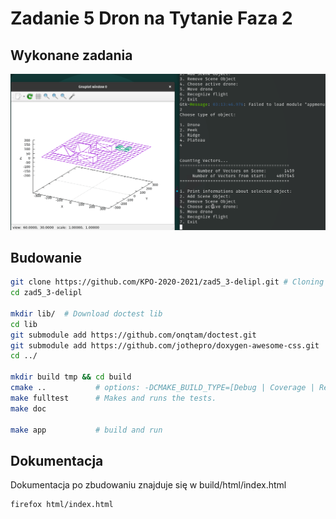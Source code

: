 
# Zadanie 5 Dron na Tytanie Faza 2
## Wykonane zadania


![Przepis na naleśniczki w Dron.cpp](./img/3drones.gif)

## Budowanie

``` bash
git clone https://github.com/KPO-2020-2021/zad5_3-delipl.git # Cloning repository
cd zad5_3-delipl

mkdir lib/  # Download doctest lib
cd lib
git submodule add https://github.com/onqtam/doctest.git
git submodule add https://github.com/jothepro/doxygen-awesome-css.git
cd ../

mkdir build tmp && cd build
cmake ..           # options: -DCMAKE_BUILD_TYPE=[Debug | Coverage | Release], Debug is default
make fulltest      # Makes and runs the tests.
make doc

make app           # build and run
```

## Dokumentacja
Dokumentacja po zbudowaniu znajduje się w build/html/index.html

``` bash
firefox html/index.html
```